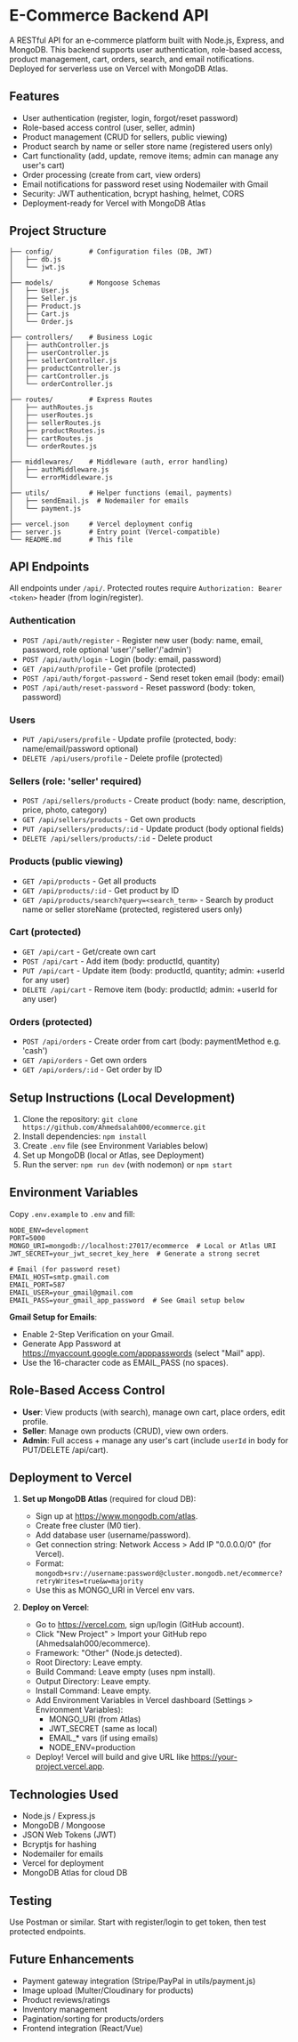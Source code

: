 # E-Commerce Backend API

A RESTful API for an e-commerce platform built with Node.js, Express, and MongoDB. This backend supports user authentication, role-based access, product management, cart, orders, search, and email notifications. Deployed for serverless use on Vercel with MongoDB Atlas.

## Features

- User authentication (register, login, forgot/reset password)
- Role-based access control (user, seller, admin)
- Product management (CRUD for sellers, public viewing)
- Product search by name or seller store name (registered users only)
- Cart functionality (add, update, remove items; admin can manage any user's cart)
- Order processing (create from cart, view orders)
- Email notifications for password reset using Nodemailer with Gmail
- Security: JWT authentication, bcrypt hashing, helmet, CORS
- Deployment-ready for Vercel with MongoDB Atlas

## Project Structure

```
├── config/         # Configuration files (DB, JWT)
│   ├── db.js
│   └── jwt.js
│
├── models/         # Mongoose Schemas
│   ├── User.js
│   ├── Seller.js
│   ├── Product.js
│   ├── Cart.js
│   └── Order.js
│
├── controllers/    # Business Logic
│   ├── authController.js
│   ├── userController.js
│   ├── sellerController.js
│   ├── productController.js
│   ├── cartController.js
│   └── orderController.js
│
├── routes/         # Express Routes
│   ├── authRoutes.js
│   ├── userRoutes.js
│   ├── sellerRoutes.js
│   ├── productRoutes.js
│   ├── cartRoutes.js
│   └── orderRoutes.js
│
├── middlewares/    # Middleware (auth, error handling)
│   ├── authMiddleware.js
│   └── errorMiddleware.js
│
├── utils/          # Helper functions (email, payments)
│   ├── sendEmail.js  # Nodemailer for emails
│   └── payment.js
│
├── vercel.json     # Vercel deployment config
├── server.js       # Entry point (Vercel-compatible)
└── README.md       # This file
```

## API Endpoints

All endpoints under `/api/`. Protected routes require `Authorization: Bearer <token>` header (from login/register).

### Authentication
- `POST /api/auth/register` - Register new user (body: name, email, password, role optional 'user'/'seller'/'admin')
- `POST /api/auth/login` - Login (body: email, password)
- `GET /api/auth/profile` - Get profile (protected)
- `POST /api/auth/forgot-password` - Send reset token email (body: email)
- `POST /api/auth/reset-password` - Reset password (body: token, password)

### Users
- `PUT /api/users/profile` - Update profile (protected, body: name/email/password optional)
- `DELETE /api/users/profile` - Delete profile (protected)

### Sellers (role: 'seller' required)
- `POST /api/sellers/products` - Create product (body: name, description, price, photo, category)
- `GET /api/sellers/products` - Get own products
- `PUT /api/sellers/products/:id` - Update product (body optional fields)
- `DELETE /api/sellers/products/:id` - Delete product

### Products (public viewing)
- `GET /api/products` - Get all products
- `GET /api/products/:id` - Get product by ID
- `GET /api/products/search?query=<search_term>` - Search by product name or seller storeName (protected, registered users only)

### Cart (protected)
- `GET /api/cart` - Get/create own cart
- `POST /api/cart` - Add item (body: productId, quantity)
- `PUT /api/cart` - Update item (body: productId, quantity; admin: +userId for any user)
- `DELETE /api/cart` - Remove item (body: productId; admin: +userId for any user)

### Orders (protected)
- `POST /api/orders` - Create order from cart (body: paymentMethod e.g. 'cash')
- `GET /api/orders` - Get own orders
- `GET /api/orders/:id` - Get order by ID

## Setup Instructions (Local Development)

1. Clone the repository: `git clone https://github.com/Ahmedsalah000/ecommerce.git`
2. Install dependencies: `npm install`
3. Create `.env` file (see Environment Variables below)
4. Set up MongoDB (local or Atlas, see Deployment)
5. Run the server: `npm run dev` (with nodemon) or `npm start`

## Environment Variables

Copy `.env.example` to `.env` and fill:

```
NODE_ENV=development
PORT=5000
MONGO_URI=mongodb://localhost:27017/ecommerce  # Local or Atlas URI
JWT_SECRET=your_jwt_secret_key_here  # Generate a strong secret

# Email (for password reset)
EMAIL_HOST=smtp.gmail.com
EMAIL_PORT=587
EMAIL_USER=your_gmail@gmail.com
EMAIL_PASS=your_gmail_app_password  # See Gmail setup below
```

**Gmail Setup for Emails**:
- Enable 2-Step Verification on your Gmail.
- Generate App Password at https://myaccount.google.com/apppasswords (select "Mail" app).
- Use the 16-character code as EMAIL_PASS (no spaces).

## Role-Based Access Control

- **User**: View products (with search), manage own cart, place orders, edit profile.
- **Seller**: Manage own products (CRUD), view own orders.
- **Admin**: Full access + manage any user's cart (include `userId` in body for PUT/DELETE /api/cart).

## Deployment to Vercel

1. **Set up MongoDB Atlas** (required for cloud DB):
   - Sign up at https://www.mongodb.com/atlas.
   - Create free cluster (M0 tier).
   - Add database user (username/password).
   - Get connection string: Network Access > Add IP "0.0.0.0/0" (for Vercel).
   - Format: `mongodb+srv://username:password@cluster.mongodb.net/ecommerce?retryWrites=true&w=majority`
   - Use this as MONGO_URI in Vercel env vars.

2. **Deploy on Vercel**:
   - Go to https://vercel.com, sign up/login (GitHub account).
   - Click "New Project" > Import your GitHub repo (Ahmedsalah000/ecommerce).
   - Framework: "Other" (Node.js detected).
   - Root Directory: Leave empty.
   - Build Command: Leave empty (uses npm install).
   - Output Directory: Leave empty.
   - Install Command: Leave empty.
   - Add Environment Variables in Vercel dashboard (Settings > Environment Variables):
     - MONGO_URI (from Atlas)
     - JWT_SECRET (same as local)
     - EMAIL_* vars (if using emails)
     - NODE_ENV=production
   - Deploy! Vercel will build and give URL like https://your-project.vercel.app.


## Technologies Used

- Node.js / Express.js
- MongoDB / Mongoose
- JSON Web Tokens (JWT)
- Bcryptjs for hashing
- Nodemailer for emails
- Vercel for deployment
- MongoDB Atlas for cloud DB

## Testing

Use Postman or similar. Start with register/login to get token, then test protected endpoints.

## Future Enhancements

- Payment gateway integration (Stripe/PayPal in utils/payment.js)
- Image upload (Multer/Cloudinary for products)
- Product reviews/ratings
- Inventory management
- Pagination/sorting for products/orders
- Frontend integration (React/Vue)


